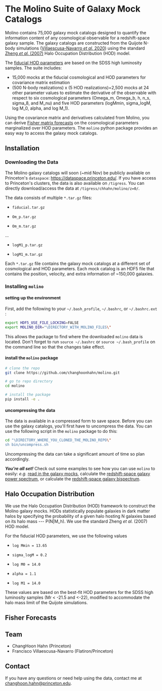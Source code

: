 # The Molino Suite of Galaxy Mock Catalogs
Molino contains 75,000 galaxy mock catalogs designed to quantify the information content of any cosmological observable for a redshift-space galaxy sample. The galaxy catalogs are constructed from the Quijote N-body simulations ([Villaescusa-Navarro _et al._ 2020](https://ui.adsabs.harvard.edu/abs/2020ApJS..250....2V/abstract)) using the standard [Zheng *et al.* (2007)](https://ui.adsabs.harvard.edu/abs/2007ApJ...667..760Z/abstract) Halo Occupation Distribution (HOD) model. 

The [fiducial HOD parameters](#halo-occupation-distribution) are based on the SDSS high luminosity samples. The suite includes: 

- 15,000 mocks at the fiducial cosmological and HOD parameters for covariance matrix estimation
- (500 N-body realizations) x (5 HOD realizations)=2,500 mocks at 24 other parameter values to estimate the derivative of the observable with respect to six cosmological parameters (Omega_m, Omega_b, h, n_s, sigma_8, and M_nu) and five HOD parameters (logMmin, sigma_logM, log M_0, alpha, and log M_1). 

Using the covariance matrix and derivatives calculated from Molino, you can derive [Fisher matrix forecasts](#fisher-forecasts) on the cosmological parameters marginalized over HOD parameters. The `molino` python package provides an easy way to access the galaxy mock catalogs.

## Installation
### Downloading the Data

The Molino galaxy catalogs will soon (~mid Nov) be publicly available on Princeton's `dataspace`: https://dataspace.princeton.edu/. If you have access to Princeton's clusters, the data is also available on `/tigress`. You can directly download/access the data at `/tigress/chhahn/molino/z=0/`. 

The data consists of multiple `*.tar.gz`  files: 

- `fiducial.tar.gz`

- `Om_p.tar.gz`

-  `Om_m.tar.gz`

  … 

- `logM1_p.tar.gz`

- `logM1_m.tar.gz`

Each `*.tar.gz` file contains the galaxy mock catalogs at a different set of cosmological and HOD parameters. Each mock catalog is an HDF5 file that contains the position, velocity, and extra information of ~150,000 galaxies. 

### Installing `molino`

#### setting up the environment

First, add the following to your `~/.bash_profile`, `~/.bashrc`, or `~/.bashrc.ext` : 

```bash
export HDF5_USE_FILE_LOCKING=FALSE
export MOLINO_DIR="\DIRECTORY_WITH_MOLINO_FILES\" 
```
This allows the package to find where the downloaded `molino` data is located. Don't forget to run `source ~/.bashrc` or `source ~/.bash_profile` on the command line so  that the changes take effect.

#### install the `molino` package

```bash
# clone the repo
git clone https://github.com/changhoonhahn/molino.git

# go to repo directory
cd molino

# install the package
pip install -e . 
```

#### uncompressing the data

The data is available in a compressed form to save space. Before you can use the galaxy catalogs, you'll first have to uncompress the data. You can use the following script in the `molino` package to do this: 

```bash
cd "\DIRECTORY_WHERE_YOU_CLONED_THE_MOLINO_REPO\"
sh bin/uncompress.sh
```

Uncompressing the data can take a significant amount of time so plan accordingly. 

***You're all set!*** Check out some examples to see how you can use `molino`  to easily: *e.g.* [read in the galaxy mocks](), calculate the [redshift-space galaxy power spectrum](), or calculate the [redshift-space galaxy bispectrum](). 

## Halo Occupation Distribution

We use the Halo Occupation Distribution (HOD) framework to construct the Molino galaxy mocks. HODs statistically populate galaxies in dark matter halos by specifying the probability of a given halo hosting N galaxies  based on its halo mass --- P(N|M_h)​. We use the standard Zheng _et al._ (2007) HOD model. 

For the fiducial HOD parameters, we use the following values

- `log Mmin = 13.65`

-  `sigma_logM = 0.2`
-  `log M0 = 14.0`
-  `alpha = 1.1`
-  `log M1 = 14.0`

These values are based on the best-fit HOD parameters for the SDSS high luminosity samples (Mr < -21.5 and <-22), modified to accommodate the halo mass limit of the Quijote simulations.

## Fisher Forecasts



## Team 
- ChangHoon Hahn (Princeton) 
- Francisco Villaescusa-Navarro (Flatiron/Princeton)



## Contact

If you have any questions or need help using the data, contact me at changhoon.hahn@princeton.edu. 
